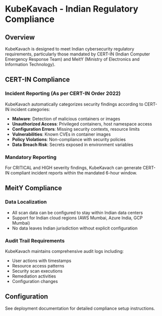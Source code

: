 # KubeKavach - Indian Regulatory Compliance

## Overview

KubeKavach is designed to meet Indian cybersecurity regulatory requirements, particularly those mandated by CERT-IN (Indian Computer Emergency Response Team) and MeitY (Ministry of Electronics and Information Technology).

## CERT-IN Compliance

### Incident Reporting (As per CERT-IN Order 2022)

KubeKavach automatically categorizes security findings according to CERT-IN incident categories:

- **Malware**: Detection of malicious containers or images
- **Unauthorized Access**: Privileged containers, host namespace access
- **Configuration Errors**: Missing security contexts, resource limits
- **Vulnerabilities**: Known CVEs in container images
- **Policy Violations**: Non-compliance with security policies
- **Data Breach Risk**: Secrets exposed in environment variables

### Mandatory Reporting

For CRITICAL and HIGH severity findings, KubeKavach can generate CERT-IN compliant incident reports within the mandated 6-hour window.

## MeitY Compliance

### Data Localization

- All scan data can be configured to stay within Indian data centers
- Support for Indian cloud regions (AWS Mumbai, Azure India, GCP Mumbai)
- No data leaves Indian jurisdiction without explicit configuration

### Audit Trail Requirements

KubeKavach maintains comprehensive audit logs including:

- User actions with timestamps
- Resource access patterns
- Security scan executions
- Remediation activities
- Configuration changes

## Configuration

See deployment documentation for detailed compliance setup instructions.

